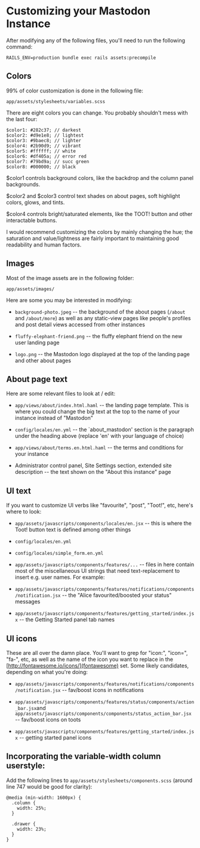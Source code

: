 # Customizing your Mastodon Instance

After modifying any of the following files, you'll need to run the following
command:

    RAILS_ENV=production bundle exec rails assets:precompile

## Colors

99% of color customization is done in the following file:

    app/assets/stylesheets/variables.scss 

There are eight colors you can change. You probably shouldn't mess with the last
four:

    $color1: #282c37; // darkest
    $color2: #d9e1e8; // lightest
    $color3: #9baec8; // lighter
    $color4: #2b90d9; // vibrant
    $color5: #ffffff; // white
    $color6: #df405a; // error red
    $color7: #79bd9a; // succ green
    $color8: #000000; // black

$color1 controls background colors, like the backdrop and the column panel
backgrounds.

$color2 and $color3 control text shades on about pages, soft highlight colors,
glows, and tints.

$color4 controls bright/saturated elements, like the TOOT! button and other
interactable buttons.

I would recommend customizing the colors by mainly changing the hue; the
saturation and value/lightness are fairly important to maintaining good
readability and human factors.

## Images

Most of the image assets are in the following folder:

    app/assets/images/

Here are some you may be interested in modifying:

 - `background-photo.jpeg` -- the background of the about pages (`/about` and
   `/about/more`) as well as any static-view pages like people's profiles and
    post detail views accessed from other instances

 - `fluffy-elephant-friend.png` -- the fluffy elephant friend on the new user
   landing page

 - `logo.png` -- the Mastodon logo displayed at the top of the landing page and
   other about pages

## About page text

Here are some relevant files to look at / edit:

 - `app/views/about/index.html.haml` -- the landing page template. This is where
   you could change the big text at the top to the name of your instance instead
    of "Mastodon"

 - `config/locales/en.yml` -- the `about_mastodon' section is the paragraph
   under the heading above (replace 'en' with your language of choice)

 - `app/views/about/terms.en.html.haml` -- the terms and conditions for your
   instance

 - Administrator control panel, Site Settings section, extended site description
   -- the text shown on the "About this instance" page


## UI text

If you want to customize UI verbs like "favourite", "post", "Toot!", etc, here's
where to look:

 - `app/assets/javascripts/components/locales/en.jsx` -- this is where the Toot!
   button text is defined among other things

 - `config/locales/en.yml`

 - `config/locales/simple_form.en.yml`

 - `app/assets/javascripts/components/features/...` -- files in here contain
   most of the miscellaneous UI strings that need text-replacement to insert
    e.g. user names. For example:

 - `app/assets/javascripts/components/features/notifications/components/notification.jsx` -- the "Alice favourited/boosted your status" messages

 - `app/assets/javascripts/components/features/getting_started/index.jsx` -- the
   Getting Started panel tab names

## UI icons

These are all over the damn place. You'll want to grep for "icon:", "icon=",
"fa-", etc, as well as the name of the icon you want to replace in the
[http://fontawesome.io/icons/](fontawesome) set. Some likely candidates, depending on what
you're doing:

 - `app/assets/javascripts/components/features/notifications/components/notification.jsx` -- fav/boost icons in notifications

 - `app/assets/javascripts/components/features/status/components/action_bar.jsx`and `app/assets/javascripts/components/components/status_action_bar.jsx` -- fav/boost icons on toots

 - `app/assets/javascripts/components/features/getting_started/index.jsx` -- getting started panel icons

## Incorporating the variable-width column userstyle:

Add the following lines to `app/assets/stylesheets/components.scss` (around line 747 would be good for clarity):

    @media (min-width: 1600px) {
      .column {
        width: 25%;
      }

      .drawer {
        width: 23%;
      }
    }
